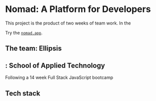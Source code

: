 # Nomad: A Platform for Developers
This project is the product of two weeks of team work. In the 

Try the [`nomad.app`](https://nomad-final.herokuapp.com/).

## The team: Ellipsis


## </salt>: School of Applied Technology
Following a 14 week Full Stack JavaScript bootcamp

## Tech stack

